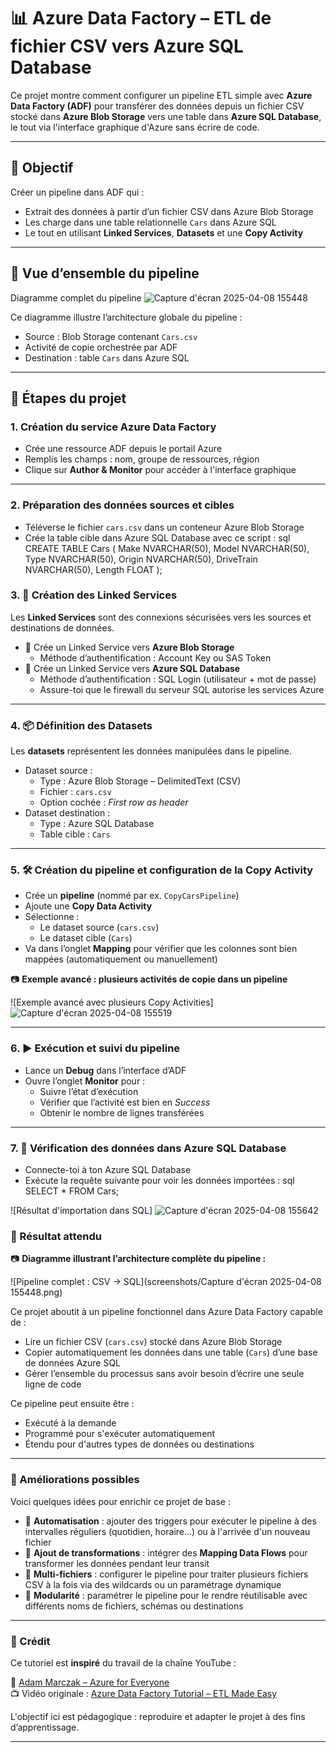 # 📊 Azure Data Factory – ETL de fichier CSV vers Azure SQL Database

Ce projet montre comment configurer un pipeline ETL simple avec **Azure Data Factory (ADF)** pour transférer des données depuis un fichier CSV stocké dans **Azure Blob Storage** vers une table dans **Azure SQL Database**, le tout via l'interface graphique d'Azure sans écrire de code.

---

## 🧭 Objectif

Créer un pipeline dans ADF qui :
- Extrait des données à partir d’un fichier CSV dans Azure Blob Storage
- Les charge dans une table relationnelle `Cars` dans Azure SQL
- Le tout en utilisant **Linked Services**, **Datasets** et une **Copy Activity**

---

## 📌 Vue d’ensemble du pipeline

Diagramme complet du pipeline ![Capture d'écran 2025-04-08 155448](https://github.com/user-attachments/assets/bd7ecd4d-3ce6-4f9a-b97f-79a3d9e62577)


Ce diagramme illustre l’architecture globale du pipeline :
- Source : Blob Storage contenant `Cars.csv`
- Activité de copie orchestrée par ADF
- Destination : table `Cars` dans Azure SQL

---

## 🧱 Étapes du projet

### 1. Création du service Azure Data Factory

- Crée une ressource ADF depuis le portail Azure
- Remplis les champs : nom, groupe de ressources, région
- Clique sur **Author & Monitor** pour accéder à l'interface graphique

---

### 2. Préparation des données sources et cibles

- Téléverse le fichier `cars.csv` dans un conteneur Azure Blob Storage
- Crée la table cible dans Azure SQL Database avec ce script :
sql
CREATE TABLE Cars (
  Make NVARCHAR(50),
  Model NVARCHAR(50),
  Type NVARCHAR(50),
  Origin NVARCHAR(50),
  DriveTrain NVARCHAR(50),
  Length FLOAT
);


### 3. 🔗 Création des Linked Services

Les **Linked Services** sont des connexions sécurisées vers les sources et destinations de données.

- 🔐 Crée un Linked Service vers **Azure Blob Storage**
  - Méthode d’authentification : Account Key ou SAS Token
- 🔐 Crée un Linked Service vers **Azure SQL Database**
  - Méthode d’authentification : SQL Login (utilisateur + mot de passe)
  - Assure-toi que le firewall du serveur SQL autorise les services Azure

---

### 4. 📦 Définition des Datasets

Les **datasets** représentent les données manipulées dans le pipeline.

- Dataset source :
  - Type : Azure Blob Storage – DelimitedText (CSV)
  - Fichier : `cars.csv`
  - Option cochée : *First row as header*
- Dataset destination :
  - Type : Azure SQL Database
  - Table cible : `Cars`

---

### 5. 🛠️ Création du pipeline et configuration de la Copy Activity

- Crée un **pipeline** (nommé par ex. `CopyCarsPipeline`)
- Ajoute une **Copy Data Activity**
- Sélectionne :
  - Le dataset source (`cars.csv`)
  - Le dataset cible (`Cars`)
- Va dans l’onglet **Mapping** pour vérifier que les colonnes sont bien mappées (automatiquement ou manuellement)

📷 **Exemple avancé : plusieurs activités de copie dans un pipeline**

![Exemple avancé avec plusieurs Copy Activities] ![Capture d'écran 2025-04-08 155519](https://github.com/user-attachments/assets/7224d473-1a1b-4e64-96ee-e935d1152c63)


---

### 6. ▶️ Exécution et suivi du pipeline

- Lance un **Debug** dans l’interface d’ADF
- Ouvre l’onglet **Monitor** pour :
  - Suivre l’état d’exécution
  - Vérifier que l’activité est bien en *Success*
  - Obtenir le nombre de lignes transférées

---

### 7. 🧾 Vérification des données dans Azure SQL Database

- Connecte-toi à ton Azure SQL Database
- Exécute la requête suivante pour voir les données importées :
sql
SELECT * FROM Cars;

![Résultat d'importation dans SQL] ![Capture d'écran 2025-04-08 155642](https://github.com/user-attachments/assets/01173014-ce23-4cdb-8a01-38b294fb57e0)




### 🧠 Résultat attendu

📷 **Diagramme illustrant l’architecture complète du pipeline :**

![Pipeline complet : CSV → SQL](screenshots/Capture d'écran 2025-04-08 155448.png)

Ce projet aboutit à un pipeline fonctionnel dans Azure Data Factory capable de :

- Lire un fichier CSV (`cars.csv`) stocké dans Azure Blob Storage
- Copier automatiquement les données dans une table (`Cars`) d’une base de données Azure SQL
- Gérer l’ensemble du processus sans avoir besoin d’écrire une seule ligne de code

Ce pipeline peut ensuite être :
- Exécuté à la demande
- Programmé pour s'exécuter automatiquement
- Étendu pour d'autres types de données ou destinations

---

### 🚀 Améliorations possibles

Voici quelques idées pour enrichir ce projet de base :

- 🔄 **Automatisation** : ajouter des triggers pour exécuter le pipeline à des intervalles réguliers (quotidien, horaire...) ou à l'arrivée d'un nouveau fichier
- 🧪 **Ajout de transformations** : intégrer des **Mapping Data Flows** pour transformer les données pendant leur transit
- 📁 **Multi-fichiers** : configurer le pipeline pour traiter plusieurs fichiers CSV à la fois via des wildcards ou un paramétrage dynamique
- 🧩 **Modularité** : paramétrer le pipeline pour le rendre réutilisable avec différents noms de fichiers, schémas ou destinations

---

### 🙏 Crédit

Ce tutoriel est **inspiré** du travail de la chaîne YouTube :

🎥 [Adam Marczak – Azure for Everyone](https://www.youtube.com/@AdamMarczak)  
📺 Vidéo originale : [Azure Data Factory Tutorial – ETL Made Easy](https://www.youtube.com/watch?v=EpDkxTHAhOs)

L'objectif ici est pédagogique : reproduire et adapter le projet à des fins d’apprentissage.

---
